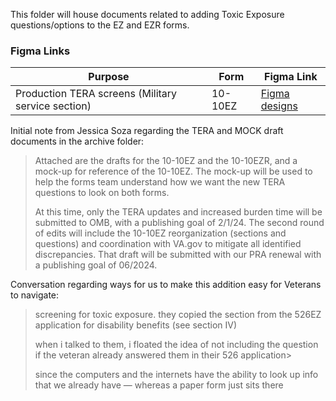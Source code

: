 This folder will house documents related to adding Toxic Exposure questions/options to the EZ and EZR forms.

### Figma Links
| Purpose | Form | Figma Link |
|-----------------------------------------------------------|-----------------|-----------------| 
|Production TERA screens (Military service section)| 10-10EZ | [Figma designs](https://www.figma.com/design/UljiHam46o5DItC5iDgmPd/10-10EZ?node-id=0-7191) |

Initial note from Jessica Soza regarding the TERA and MOCK draft documents in the archive folder:
>Attached are the drafts for the 10-10EZ and the 10-10EZR, and a mock-up for reference of the 10-10EZ. The mock-up will be used to help the forms team understand how we want the new TERA questions to look on both forms.
> 
>At this time, only the TERA updates and increased burden time will be submitted to OMB, with a publishing goal of 2/1/24.
>The second round of edits will include the 10-10EZ reorganization (sections and questions) and coordination with VA.gov to mitigate all identified discrepancies. That draft will be submitted with our PRA renewal with a publishing goal of 06/2024.

Conversation regarding ways for us to make this addition easy for Veterans to navigate:
>screening for toxic exposure. they copied the section from the 526EZ application for disability benefits (see section IV)
>
>when i talked to them, i floated the idea of not including the question if the veteran already answered them in their 526 application>
>
>since the computers and the internets have the ability to look up info that we already have — whereas a paper form just sits there
